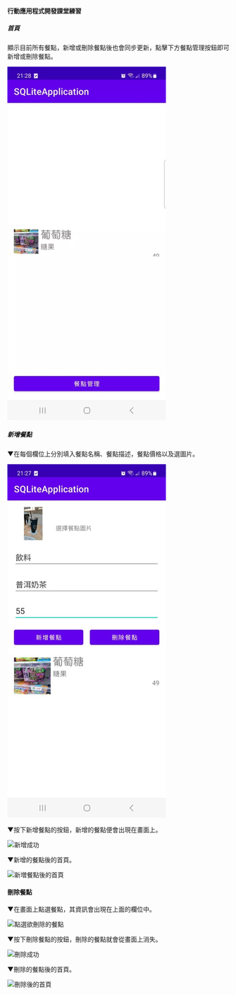 #### 行動應用程式開發課堂練習
##### 首頁

顯示目前所有餐點，新增或刪除餐點後也會同步更新，點擊下方餐點管理按鈕即可新增或刪除餐點。

![首頁](https://github.com/yun517/Meal-Manager/blob/main/img/%E9%A6%96%E9%A0%81.jpg)

##### 新增餐點

▼在每個欄位上分別填入餐點名稱、餐點描述，餐點價格以及選圖片。

![新增餐點](https://github.com/yun517/Meal-Manager/blob/main/img/%E5%A1%AB%E5%AF%AB%E9%A4%90%E9%BB%9E%E8%B3%87%E6%96%99.jpg)

▼按下新增餐點的按鈕，新增的餐點便會出現在畫面上。

![新增成功]([https://github.com/yun517/Meal-Manager/blob/main/img/%E6%88%90%E5%8A%9F%E6%96%B0%E5%A2%9E%E9%A4%90%E9%BB%9E.jpg](https://github.com/yun517/Meal-Manager/blob/main/img/%E6%88%90%E5%8A%9F%E6%96%B0%E5%A2%9E%E9%A4%90%E9%BB%9E.jpg))

▼新增的餐點後的首頁。

![新増餐點後的首頁]([https://github.com/yun517/Meal-Manager/blob/main/img/%E6%96%B0%E5%A2%9E%E9%A4%90%E9%BB%9E%E5%BE%8C%E7%9A%84%E9%A6%96%E9%A0%81.jpg](https://github.com/yun517/Meal-Manager/blob/main/img/%E6%96%B0%E5%A2%9E%E5%BE%8C%E9%A6%96%E9%A0%81.jpg))

#### 刪除餐點

▼在畫面上點選餐點，其資訊會出現在上面的欄位中。

![點選欲刪除的餐點]([https://github.com/yun517/Meal-Manager/blob/main/img/%E9%BB%9E%E9%81%B8%E6%AC%B2%E5%88%AA%E9%99%A4%E7%9A%84%E9%A4%90%E9%BB%9E.jpg](https://github.com/yun517/Meal-Manager/blob/main/img/%E5%88%AA%E9%99%A4%E9%A4%90%E9%BB%9E.jpg))

▼按下刪除餐點的按鈕，刪除的餐點就會從畫面上消失。

![刪除成功]([https://github.com/yun517/Meal-Manager/blob/main/img/%E6%88%90%E5%8A%9F%E5%88%AA%E9%99%A4%E9%A4%90%E9%BB%9E.jpg](https://github.com/yun517/Meal-Manager/blob/main/img/%E6%88%90%E5%8A%9F%E5%88%AA%E9%99%A4%E9%A4%90%E9%BB%9E.jpg))

▼刪除的餐點後的首頁。

![刪除後的首頁]([https://github.com/yun517/Meal-Manager/blob/main/img/%E6%88%90%E5%8A%9F%E5%88%AA%E9%99%A4%E9%A4%90%E9%BB%9E.jpg](https://github.com/yun517/Meal-Manager/blob/main/img/%E5%88%AA%E9%99%A4%E5%BE%8C%E9%A6%96%E9%A0%81.jpg)https://github.com/yun517/Meal-Manager/blob/main/img/%E5%88%AA%E9%99%A4%E5%BE%8C%E9%A6%96%E9%A0%81.jpg)

